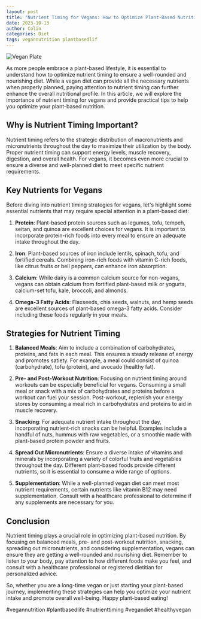 ```yaml
---
layout: post
title: "Nutrient Timing for Vegans: How to Optimize Plant-Based Nutrition"
date: 2023-10-13
author: Colin
categories: Diet
tags: vegannutrition plantbasedlif
---
```


![Vegan Plate](https://source.unsplash.com/1600x900/?vegan-food)

As more people embrace a plant-based lifestyle, it is essential to understand how to optimize nutrient timing to ensure a well-rounded and nourishing diet. While a vegan diet can provide all the necessary nutrients when properly planned, paying attention to nutrient timing can further enhance the overall nutritional profile. In this article, we will explore the importance of nutrient timing for vegans and provide practical tips to help you optimize your plant-based nutrition.

## Why is Nutrient Timing Important?

Nutrient timing refers to the strategic distribution of macronutrients and micronutrients throughout the day to maximize their utilization by the body. Proper nutrient timing can support energy levels, muscle recovery, digestion, and overall health. For vegans, it becomes even more crucial to ensure a diverse and well-planned diet to meet specific nutrient requirements.

## Key Nutrients for Vegans

Before diving into nutrient timing strategies for vegans, let's highlight some essential nutrients that may require special attention in a plant-based diet:

1. **Protein**: Plant-based protein sources such as legumes, tofu, tempeh, seitan, and quinoa are excellent choices for vegans. It is important to incorporate protein-rich foods into every meal to ensure an adequate intake throughout the day.

2. **Iron**: Plant-based sources of iron include lentils, spinach, tofu, and fortified cereals. Combining iron-rich foods with vitamin C-rich foods, like citrus fruits or bell peppers, can enhance iron absorption.

3. **Calcium**: While dairy is a common calcium source for non-vegans, vegans can obtain calcium from fortified plant-based milk or yogurts, calcium-set tofu, kale, broccoli, and almonds.

4. **Omega-3 Fatty Acids**: Flaxseeds, chia seeds, walnuts, and hemp seeds are excellent sources of plant-based omega-3 fatty acids. Consider including these foods regularly in your meals.

## Strategies for Nutrient Timing

1. **Balanced Meals**: Aim to include a combination of carbohydrates, proteins, and fats in each meal. This ensures a steady release of energy and promotes satiety. For example, a meal could consist of quinoa (carbohydrate), tofu (protein), and avocado (healthy fat).

2. **Pre- and Post-Workout Nutrition**: Focusing on nutrient timing around workouts can be especially beneficial for vegans. Consuming a small meal or snack with a mix of carbohydrates and proteins before a workout can fuel your session. Post-workout, replenish your energy stores by consuming a meal rich in carbohydrates and proteins to aid in muscle recovery.

3. **Snacking**: For adequate nutrient intake throughout the day, incorporating nutrient-rich snacks can be helpful. Examples include a handful of nuts, hummus with raw vegetables, or a smoothie made with plant-based protein powder and fruits.

4. **Spread Out Micronutrients**: Ensure a diverse intake of vitamins and minerals by incorporating a variety of colorful fruits and vegetables throughout the day. Different plant-based foods provide different nutrients, so it is essential to consume a wide range of options.

5. **Supplementation**: While a well-planned vegan diet can meet most nutrient requirements, certain nutrients like vitamin B12 may need supplementation. Consult with a healthcare professional to determine if any supplements are necessary for you.

## Conclusion

Nutrient timing plays a crucial role in optimizing plant-based nutrition. By focusing on balanced meals, pre- and post-workout nutrition, snacking, spreading out micronutrients, and considering supplementation, vegans can ensure they are getting a well-rounded and nourishing diet. Remember to listen to your body, pay attention to how different foods make you feel, and consult with a healthcare professional or registered dietitian for personalized advice.

So, whether you are a long-time vegan or just starting your plant-based journey, implementing these strategies can help you optimize your nutrient intake and promote overall well-being. Happy plant-based eating!

\#vegannutrition #plantbasedlife #nutrienttiming #vegandiet #healthyvegan